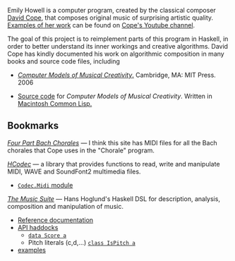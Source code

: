Emily Howell is a computer program, created by the classical composer [David Cope][cope], that composes original music of surprising artistic quality. [Examples of her work][emily] can be found on [Cope's Youtube channel][davidhcope].

The goal of this project is to reimplement parts of this program in Haskell, in order to better understand its inner workings and creative algorithms. David Cope has kindly documented his work on algorithmic composition in many books and source code files, including

* [*Computer Models of Musical Creativity*.][cmmc] Cambridge, MA: MIT Press. 2006
* [Source code][cmmc-code] for *Computer Models of Musical Creativity*. Written in [Macintosh Common Lisp.][mac-clisp]

  [davidhcope]: https://www.youtube.com/user/davidhcope
  [cope]: http://artsites.ucsc.edu/faculty/cope/
  [emily]: https://www.youtube.com/watch?v=jLR-_c_uCwI
  [cmmc]: http://books.google.de/books?id=rnEJAQAAMAAJ
  [cmmc-code]: http://artsites.ucsc.edu/faculty/cope/cmmc.html
  [mac-clisp]: http://en.wikipedia.org/wiki/Macintosh_Common_Lisp


Bookmarks
---------

[*Four Part Bach Chorales*](http://www.jsbchorales.net/bwv.shtml) — I think this site has MIDI files for all the Bach chorales that Cope uses in the "Chorale" program.


[*HCodec*](http://hackage.haskell.org/package/HCodecs) — a library that provides functions to read, write and manipulate MIDI, WAVE and SoundFont2 multimedia files.

* [`Codec.Midi` module](http://hackage.haskell.org/package/HCodecs-0.5/docs/Codec-Midi.html)


[*The Music Suite*](http://hackage.haskell.org/package/music-suite) — Hans Hoglund's Haskell DSL for description, analysis, composition and manipulation of music.

* [Reference documentation](http://music-suite.github.io/docs/ref/)
* [API haddocks](http://music-suite.github.io/docs/api/)
    * [`data Score a`](http://music-suite.github.io/docs/api/music-score/Music-Time-Score.html#t:Score)
    * Pitch literals (c,d,...)
      [`class IsPitch a`](http://music-suite.github.io/docs/api/music-pitch-literal/Music-Pitch-Literal-Pitch.html)
* [examples](https://github.com/music-suite/music-preludes/tree/master/examples)
